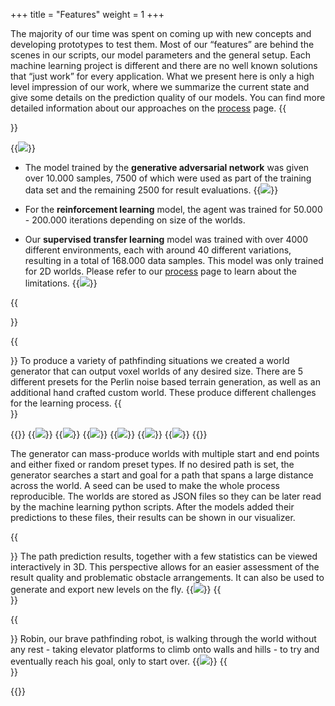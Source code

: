 +++
title = "Features"
weight = 1
+++

<style type="text/css">
    .nomargin > figure{ margin: 0; }
    .nomargin > figure > img{ margin: 0; }
</style>

The majority of our time was spent on coming up with new concepts and developing prototypes to test them. Most of our “features” are behind the scenes in our scripts, our model parameters and the general setup. Each machine learning project is different and there are no well known solutions that “just work” for every application. What we present here is only a high level impression of our work, where we summarize the current state and give some details on the prediction quality of our models. You can find more detailed information about our approaches on the <a href="/ws20/master/m3-deep-3d-pathfinding/process">process</a> page.
{{<section title="Result comparison">}}
<div class="nomargin">
{{<image src="results_table.jpg">}}
</div>

- The model trained by the **generative adversarial network** was given over 10.000 samples, 7500 of which were used as part of the training data set and the remaining 2500 for result evaluations.
{{<image src="gan_mse.png">}}

- For the **reinforcement learning** model, the agent was trained for 50.000 - 200.000 iterations depending on size of the worlds.
- Our **supervised transfer learning** model was trained with over 4000 different environments, each with around 40 different variations, resulting in a total of 168.000 data samples. This model was only trained for 2D worlds. Please refer to our <a href="/ws20/master/m3-deep-3d-pathfinding/process">process</a> page to learn about the limitations.
{{<image src="tl_loss.png">}}


{{</section >}}

{{<section title="World Generator">}}
To produce a variety of pathfinding situations we created a world generator that can output voxel worlds of any desired size. There are 5 different presets for the Perlin noise based terrain generation, as well as an additional hand crafted custom world. These produce different challenges for the learning process.
{{</section >}}

{{<gallery>}}
{{<image src="noise_10x5x5_42.png" caption="Noise">}}
{{<image src="canyon_10x3x10_37.png" caption="Canyon">}}
{{<image src="Maze_10x1x10_99999.png" caption="Maze">}}
{{<image src="hills_50x5x50_42.jpg" caption="Hills">}}
{{<image src="smallhills_50x1x50_1495.jpg" caption="Small hills">}}
{{<image src="maze_custom.jpg" caption="Custom">}}
{{</gallery>}}

The generator can mass-produce worlds with multiple start and end points and either fixed or random preset types. If no desired path is set, the generator searches a start and goal for a path that spans a large distance across the world. A seed can be used to make the whole process reproducible. The worlds are stored as JSON files so they can be later read by the machine learning python scripts. After the models added their predictions to these files, their results can be shown in our visualizer.

{{<section title="Visualizer">}}
The path prediction results, together with a few statistics can be viewed interactively in 3D. This perspective allows for an easier assessment of the result quality and problematic obstacle arrangements. It can also be used to generate and export new levels on the fly.
{{<image src="visualizer.jpg" caption="Result data visualizer">}}
{{</section >}}

{{<section title="Robin the Robot">}}
Robin, our brave pathfinding robot, is walking through the world without any rest - taking elevator platforms to climb onto walls and hills - to try and eventually reach his goal, only to start over.
{{<image src="robo.gif" caption="Meet robin">}}
{{</section >}}

{{<mediathek id="5eb8ccf59b8369ab57e1fa40e756c4be" title="Result demonstration">}}